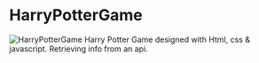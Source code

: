 # HarryPotterGame
![HarryPotterGame](https://user-images.githubusercontent.com/90852186/164994898-440ec9c8-b614-457b-864a-a15d1e2d7874.png)
Harry Potter Game designed with Html, css & javascript. Retrieving info from an api.

